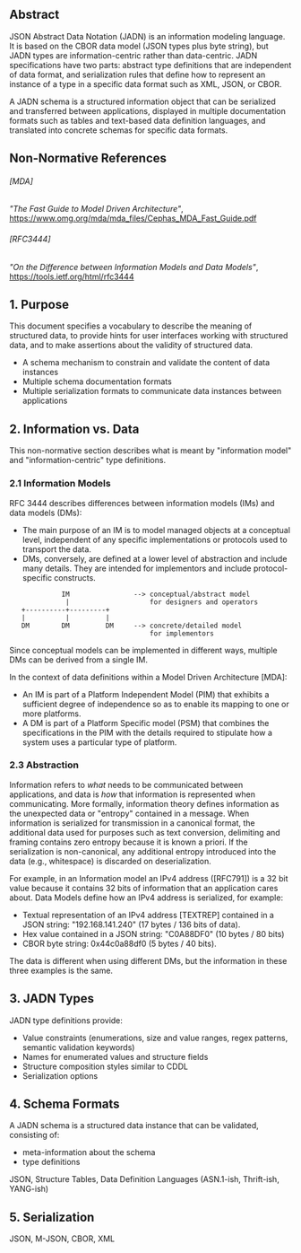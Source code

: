 ## Abstract
JSON Abstract Data Notation (JADN) is an information modeling language. It is based on the CBOR data model (JSON types plus byte string), but JADN types are information-centric rather than data-centric. JADN specifications have two parts: abstract type definitions that are independent of data format, and serialization rules that define how to represent an instance of a type in a specific data format such as XML, JSON, or CBOR.

A JADN schema is a structured information object that can be serialized and transferred between applications, displayed in multiple documentation formats such as tables and text-based data definition languages, and translated into concrete schemas for specific data formats.

## Non-Normative References

###### [MDA]
*"The Fast Guide to Model Driven Architecture"*, https://www.omg.org/mda/mda_files/Cephas_MDA_Fast_Guide.pdf

###### [RFC3444]
*"On the Difference between Information Models and Data Models"*, https://tools.ietf.org/html/rfc3444

## 1. Purpose
This document specifies a vocabulary to describe the meaning of structured data, to provide hints for user interfaces working with structured data, and to make assertions about the validity of structured data.
* A schema mechanism to constrain and validate the content of data instances
* Multiple schema documentation formats
* Multiple serialization formats to communicate data instances between applications

## 2. Information vs. Data
This non-normative section describes what is meant by "information model" and "information-centric" type definitions.
### 2.1 Information Models
RFC 3444 describes differences between information models (IMs) and data models (DMs):
* The main purpose of an IM is to model managed objects at a conceptual level,
independent of any specific implementations or protocols used to transport
the data.
* DMs, conversely, are defined at a lower level of abstraction and include
many details. They are intended for implementors and include protocol-specific
constructs.
```
             IM                --> conceptual/abstract model
              |                    for designers and operators
   +----------+---------+
   |          |         |
   DM        DM         DM     --> concrete/detailed model
                                   for implementors
```
Since conceptual models can be implemented in different ways, multiple DMs
can be derived from a single IM.

In the context of data definitions within a Model Driven Architecture [MDA]:
* An IM is part of a Platform Independent Model (PIM) that exhibits a sufficient degree of independence so as to enable its
mapping to one or more platforms.
* A DM is part of a Platform Specific model (PSM) that combines the specifications in the PIM with the details
required to stipulate how a system uses a particular type of platform. 
### 2.3 Abstraction
Information refers to *what* needs to be communicated between applications, and data is *how* that information
is represented when communicating.  More formally, information theory defines information as the unexpected data or
"entropy" contained in a message.  When information is serialized for transmission in a canonical format, the additional
data used for purposes such as text conversion, delimiting and framing contains zero entropy because it is known a priori.
If the serialization is non-canonical, any additional entropy introduced into the data (e.g., whitespace) is discarded
on deserialization.

For example, in an Information model an IPv4 address ([RFC791]) is a 32 bit value because it contains 32 bits of
information that an application cares about. Data Models define how an IPv4 address is serialized, for example:
* Textual representation of an IPv4 address [TEXTREP] contained in a JSON string:
"192.168.141.240" (17 bytes / 136 bits of data).
* Hex value contained in a JSON string: "C0A88DF0" (10 bytes / 80 bits)
* CBOR byte string: 0x44c0a88df0 (5 bytes / 40 bits).

The data is different when using different DMs, but the information in these three examples is the same.

## 3. JADN Types


JADN type definitions provide:
* Value constraints (enumerations, size and value ranges, regex patterns, semantic validation keywords)
* Names for enumerated values and structure fields
* Structure composition styles similar to CDDL
* Serialization options

## 4. Schema Formats
A JADN schema is a structured data instance that can be validated, consisting of:
* meta-information about the schema
* type definitions

JSON, Structure Tables, Data Definition Languages (ASN.1-ish, Thrift-ish, YANG-ish)

## 5. Serialization
JSON, M-JSON, CBOR, XML
